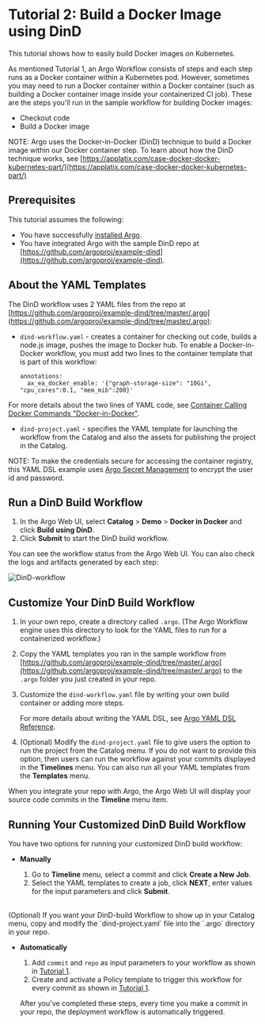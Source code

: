 # Tutorial 2: Build a Docker Image using DinD

This tutorial shows how to easily build Docker images on Kubernetes.

As mentioned Tutorial 1, an Argo Workflow consists of steps and each step runs as a Docker container within a Kubernetes pod. However, sometimes you may need to run a Docker container within a Docker container (such as building a Docker container image inside your containerized CI job). These are the steps you'll run in the sample workflow for building Docker images:

* Checkout code
* Build a Docker image

NOTE: Argo uses the Docker-in-Docker (DinD) technique to build a Docker image within our Docker container step. To learn about how the DinD technique works, see [https://applatix.com/case-docker-docker-kubernetes-part/](https://applatix.com/case-docker-docker-kubernetes-part/)

## Prerequisites
This tutorial assumes the following:

* You have successfully [installed Argo](https://argoproj.github.io/argo-site/get-started/installation).
* You have integrated Argo with the sample DinD repo at [https://github.com/argoproj/example-dind](https://github.com/argoproj/example-dind).

## About the YAML Templates

The DinD workflow uses 2 YAML files from the repo at [https://github.com/argoproj/example-dind/tree/master/.argo](https://github.com/argoproj/example-dind/tree/master/.argo):

* `dind-workflow.yaml` - creates a container for checking out code, builds a node.js image, pushes the image to Docker hub. To enable a Docker-in-Docker workflow, you must add two lines to the container template that is part of this workflow:

  ```
  annotations:
    ax_ea_docker_enable: '{"graph-storage-size": "10Gi", "cpu_cores":0.1, "mem_mib":200}'
  ```
For more details about the two lines of YAML code, see [Container Calling Docker Commands "Docker-in-Docker"](../yaml/container_templates.md#ContainerDinDWorkflow).

* `dind-project.yaml` - specifies the YAML template for launching the workflow from the Catalog and also the assets for publishing the project in the Catalog.

NOTE: To make the credentials secure for accessing the container registry, this YAML DSL example uses [Argo Secret Management](../user_guide/configapplatixcluster/managesystemsettings.md) to encrypt the user id and password.

## Run a DinD Build Workflow

1. In the Argo Web UI, select **Catalog** > **Demo** > **Docker in Docker** and click **Build using DinD**.
1. Click **Submit** to start the DinD build workflow.

You can see the workflow status from the Argo Web UI. You can also check the logs and artifacts generated by each step:

![DinD-workflow](../../images/example-dind-workflow.png)


## Customize Your DinD Build Workflow

1. In your own repo, create a directory called `.argo`. (The Argo Workflow engine uses this directory to look for the YAML files to run for a containerized workflow.)
1. Copy the YAML templates you ran in the sample workflow from [https://github.com/argoproj/example-dind/tree/master/.argo](https://github.com/argoproj/example-dind/tree/master/.argo) to the `.argo` folder you just created in your repo.
1. Customize the `dind-workflow.yaml` file by writing your own build container or adding more steps.

	For more details about writing the YAML DSL, see [Argo YAML DSL Reference](./../yaml/dsl_reference_intro.md).

4.  (Optional) Modify the `dind-project.yaml` file to give users the option to run the project from the Catalog menu. If you do not want to provide this option, then users can run the workflow against your commits displayed in the **Timelines** menu. You can also run all your YAML templates from the **Templates** menu.

When you integrate your repo with Argo, the Argo Web UI will display your source code commits in the **Timeline** menu item.

## Running Your Customized DinD Build Workflow

You have two options for running your customized DinD build workflow:

 * **Manually**

	1. Go to **Timeline** menu, select a commit and click **Create a New Job**.
	1. Select the YAML templates to create a job, click **NEXT**, enter values for the input parameters and click **Submit**.  
<br/>
   (Optional) If you want your DinD-build Workflow to show up in your Catalog menu, copy and modify the `dind-project.yaml` file into the `.argo` directory in your repo.


 * **Automatically**
  	1. Add `commit` and `repo` as input parameters to your workflow as shown in [Tutorial 1](./argo_tutorial_1_create_ci_workflow.md).
  	2. Create and activate a Policy template to trigger this workflow for every commit as shown in [Tutorial 1](./argo_tutorial_1_create_ci_workflow.md).

     After you've completed these steps, every time you make a commit in your repo, the deployment workflow is automatically triggered.   
